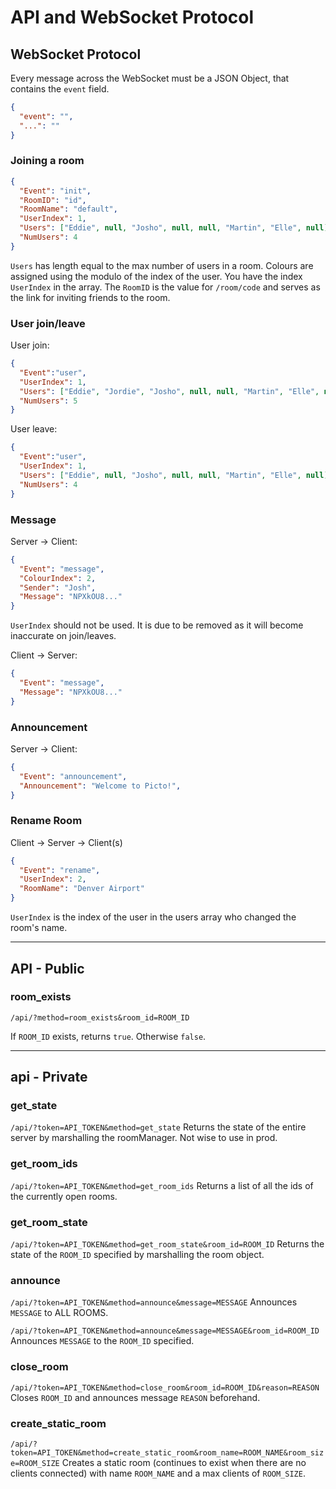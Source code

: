 # API and WebSocket Protocol

## WebSocket Protocol
Every message across the WebSocket must be a JSON Object, that contains the
`event` field.

```JSON
{
  "event": "",
  "...": ""
}
```

### Joining a room
```JSON
{
  "Event": "init",
  "RoomID": "id",
  "RoomName": "default",
  "UserIndex": 1,
  "Users": ["Eddie", null, "Josho", null, null, "Martin", "Elle", null],
  "NumUsers": 4
}
```
`Users` has length equal to the max number of users in a room. Colours are
assigned using the modulo of the index of the user. You have the index 
`UserIndex` in the array. The `RoomID` is the value for `/room/code` and serves
as the link for inviting friends to the room.

### User join/leave

User join:
```JSON
{
  "Event":"user",
  "UserIndex": 1,
  "Users": ["Eddie", "Jordie", "Josho", null, null, "Martin", "Elle", null],
  "NumUsers": 5
}
```

User leave:
```JSON
{
  "Event":"user",
  "UserIndex": 1,
  "Users": ["Eddie", null, "Josho", null, null, "Martin", "Elle", null],
  "NumUsers": 4
}
```

### Message

Server -> Client:
```JSON
{
  "Event": "message",
  "ColourIndex": 2,
  "Sender": "Josh",
  "Message": "NPXkOU8..."
}
```

`UserIndex` should not be used. It is due to be removed as it will become inaccurate on join/leaves.

Client -> Server:
```JSON
{
  "Event": "message",
  "Message": "NPXkOU8..."
}
```

### Announcement

Server -> Client:
```JSON
{
  "Event": "announcement",
  "Announcement": "Welcome to Picto!",
}
```

### Rename Room

Client -> Server -> Client(s)
```JSON
{
  "Event": "rename",
  "UserIndex": 2,
  "RoomName": "Denver Airport"
}
```
`UserIndex` is the index of the user in the users array who changed the room's 
name.

---

## API - Public

### room_exists

`/api/?method=room_exists&room_id=ROOM_ID`

If `ROOM_ID` exists, returns `true`. Otherwise `false`.

---

## api - Private

### get_state

`/api/?token=API_TOKEN&method=get_state`
Returns the state of the entire server by marshalling the roomManager. Not wise to use in prod.

### get_room_ids

`/api/?token=API_TOKEN&method=get_room_ids`
Returns a list of all the ids of the currently open rooms.

### get_room_state

`/api/?token=API_TOKEN&method=get_room_state&room_id=ROOM_ID`
Returns the state of the `ROOM_ID` specified by marshalling the room object.

### announce

`/api/?token=API_TOKEN&method=announce&message=MESSAGE`
Announces `MESSAGE` to ALL ROOMS.

`/api/?token=API_TOKEN&method=announce&message=MESSAGE&room_id=ROOM_ID`
Announces `MESSAGE` to the `ROOM_ID` specified.

### close_room

`/api/?token=API_TOKEN&method=close_room&room_id=ROOM_ID&reason=REASON`
Closes `ROOM_ID` and announces message `REASON` beforehand.

### create_static_room

`/api/?token=API_TOKEN&method=create_static_room&room_name=ROOM_NAME&room_size=ROOM_SIZE`
Creates a static room (continues to exist when there are no clients connected) with name `ROOM_NAME` and a max clients of `ROOM_SIZE`.